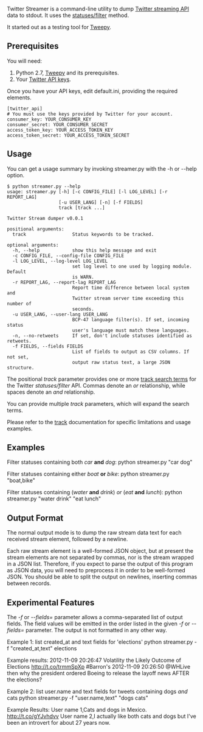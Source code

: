 Twitter Streamer is a command-line utility to dump [Twitter streaming API][1] data
to stdout.  It uses the [statuses/filter][3] method.

It started out as a testing tool for [Tweepy][tweepy].

## Prerequisites ##
You will need:
 1. Python 2.7, [Tweepy][tweepy] and its prerequisites.
 2. Your [Twitter API keys][keys].

Once you have your API keys, edit default.ini, providing the required elements.

    [twitter_api]
    # You must use the keys provided by Twitter for your account.
    consumer_key: YOUR_CONSUMER_KEY
    consumer_secret: YOUR_CONSUMER_SECRET
    access_token_key: YOUR_ACCESS_TOKEN_KEY
    access_token_secret: YOUR_ACCESS_TOKEN_SECRET

## Usage ##
You can get a usage summary by invoking streamer.py with the -h or --help option.

    $ python streamer.py --help
    usage: streamer.py [-h] [-c CONFIG_FILE] [-l LOG_LEVEL] [-r REPORT_LAG]
                       [-u USER_LANG] [-n] [-f FIELDS]
                       track [track ...]
    
    Twitter Stream dumper v0.0.1
    
    positional arguments:
      track                 Status keywords to be tracked.
    
    optional arguments:
      -h, --help            show this help message and exit
      -c CONFIG_FILE, --config-file CONFIG_FILE
      -l LOG_LEVEL, --log-level LOG_LEVEL
                            set log level to one used by logging module. Default
                            is WARN.
      -r REPORT_LAG, --report-lag REPORT_LAG
                            Report time difference between local system and
                            Twitter stream server time exceeding this number of
                            seconds.
      -u USER_LANG, --user-lang USER_LANG
                            BCP-47 language filter(s). If set, incoming status
                            user's language must match these languages.
      -n, --no-retweets     If set, don't include statuses identified as retweets.
      -f FIELDS, --fields FIELDS
                            List of fields to output as CSV columns. If not set,
                            output raw status text, a large JSON structure.


The positional *track* parameter provides one or more [track search terms][2] for the Twitter 
*statuses/filter* API.  Commas denote an *or* relationship, while spaces
denote an *and* relationship.  

You can provide multiple *track* parameters, which will expand the search terms.

Please refer to the [track][2] documentation for specific limitations and 
usage examples.

## Examples ##
Filter statuses containing both *car* **and** *dog*:
    python streamer.py "car dog"

Filter statuses containing either *boat* **or** *bike*:
    python streamer.py "boat,bike" 
    
Filter statuses containing (*water* **and** *drink*) *or* (*eat* **and** *lunch*):
    python streamer.py "water drink" "eat lunch"
    

## Output Format ##
The normal output mode is to dump the raw stream data text for each received
stream element, followed by a newline.

Each raw stream element is a well-formed JSON object, but at present the
stream elements are not separated by commas, nor is the stream wrapped in a JSON
list.  Therefore, if you expect to parse the output of this program as JSON
data, you will need to preprocess it in order to be well-formed JSON.  You should
be able to split the output on newlines, inserting commas between records. 

## Experimental Features ##
 
The *-f* or *--fields=* parameter allows a comma-separated list of output fields.
The field values will be emitted in the order listed in the given *-f* or *--fields=*
parameter.  The output is not formatted in any other way.

Example 1: list created_at and text fields for 'elections'
    python streamer.py -f "created_at,text" elections

Example results:
    2012-11-09 20:26:47 Volatility the Likely Outcome of Elections http://t.co/trmmSpXp #Barron's
    2012-11-09 20:26:50 @WHLive then why the president ordered Boeing to release the layoff news AFTER the elections?

Example 2: list user.name and text fields for tweets containing dogs *and* cats
    python streamer.py -f "user.name,text" "dogs cats"
    
Example Results:
    User name 1,Cats and dogs in Mexico. http://t.co/gYJvhdvv
    User name 2,I actually like both cats and dogs but I've been an introvert for about 27 years now.
    
[1]: https://dev.twitter.com/docs/streaming-apis
[2]: https://dev.twitter.com/docs/streaming-apis/parameters#track 
[3]: https://dev.twitter.com/docs/api/1.1/post/statuses/filter
[keys]: https://dev.twitter.com/docs/faq#7447
[tweepy]: https://github.com/tweepy/tweepy
